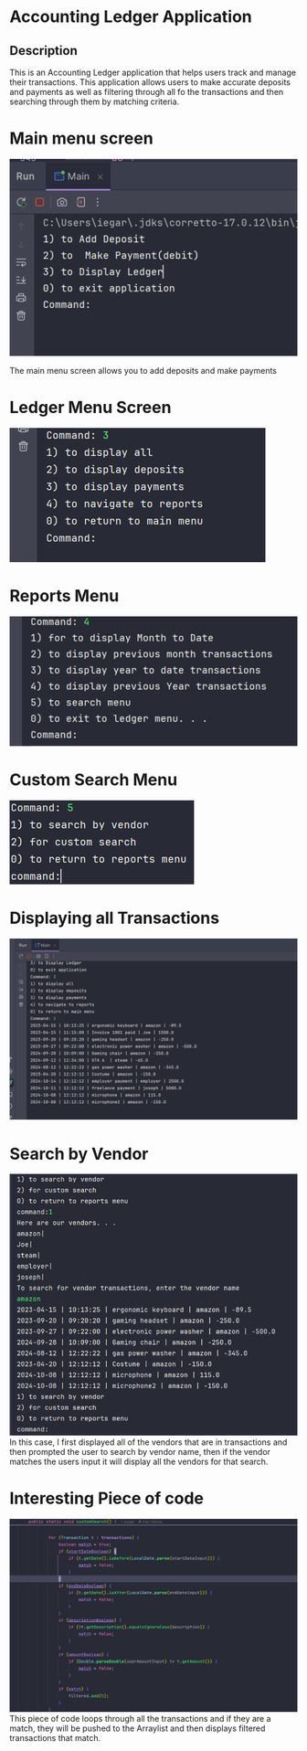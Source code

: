 # Accounting Ledger Application

## Description
This is an Accounting Ledger application that helps users track and manage their 
transactions. This application allows users to make accurate deposits and payments as well as filtering through 
all fo the transactions and then searching through them by matching criteria. 


# Main menu screen 
![mainMenu](assets/mainMenu.png)

The main menu screen allows you to add deposits and make payments


# Ledger Menu Screen
![ledgerMenu](assets/ledgerMenu.png)

# Reports Menu
![reportsMenu](assets/reportsMenu.png)

# Custom Search Menu
![customSearch](assets/searchMenu.png)

# Displaying all Transactions
![displayAll](assets/displayAll.png)

# Search by Vendor
![vendorSearch](assets/vendorsSearch.png)
In this case, I first displayed all of the vendors that are in transactions and then prompted the user to search by vendor name, then if the vendor matches the users input it will display all the vendors for that search.

# Interesting Piece of code
![matchesTransactions](assets/matchesTransaction.png)
This piece of code loops through all the transactions and if they are a match, they will be pushed to the Arraylist and then displays filtered transactions that match.






